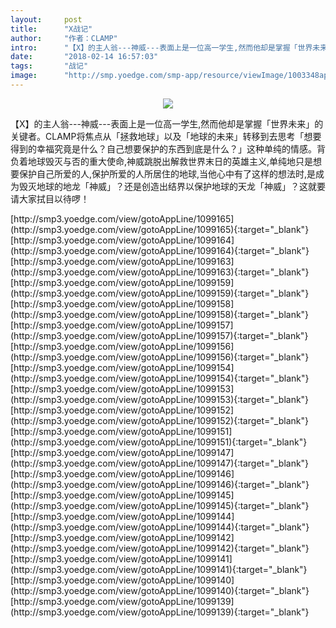 ```yaml
---
layout:     post
title:      "X战记"
author:     "作者：CLAMP"
intro:      "【X】的主人翁---神威---表面上是一位高一学生,然而他却是掌握「世界未来」的关键者。CLAMP将焦点从「拯救地球」以及「地球的未来」转移到去思考「想要得到的幸福究竟是什么？自己想要保护的东西到底是什么？」这种单纯的情感。背负着地球毁灭与否的重大使命,神威跳脱出解救世界末日的英雄主义,单纯地只是想要保护自己所爱的人,保护所爱的人所居住的地球,当他心中有了这样的想法时,是成为毁灭地球的地龙「神威」？还是创造出结界以保护地球的天龙「神威」？这就要请大家拭目以待啰！"
date:       "2018-02-14 16:57:03"
tags:       "战记"
image:      "http://smp.yoedge.com/smp-app/resource/viewImage/1003348appline.png"
---
```

<div style="text-align: center">
<p><img src="http://smp.yoedge.com/smp-app/resource/viewImage/1003348appline.png"/></p>
</div>
<p class="post-meta">
<span>【X】的主人翁---神威---表面上是一位高一学生,然而他却是掌握「世界未来」的关键者。CLAMP将焦点从「拯救地球」以及「地球的未来」转移到去思考「想要得到的幸福究竟是什么？自己想要保护的东西到底是什么？」这种单纯的情感。背负着地球毁灭与否的重大使命,神威跳脱出解救世界末日的英雄主义,单纯地只是想要保护自己所爱的人,保护所爱的人所居住的地球,当他心中有了这样的想法时,是成为毁灭地球的地龙「神威」？还是创造出结界以保护地球的天龙「神威」？这就要请大家拭目以待啰！</span>
</p>
[http://smp3.yoedge.com/view/gotoAppLine/1099165](http://smp3.yoedge.com/view/gotoAppLine/1099165){:target="_blank"}
[http://smp3.yoedge.com/view/gotoAppLine/1099164](http://smp3.yoedge.com/view/gotoAppLine/1099164){:target="_blank"}
[http://smp3.yoedge.com/view/gotoAppLine/1099163](http://smp3.yoedge.com/view/gotoAppLine/1099163){:target="_blank"}
[http://smp3.yoedge.com/view/gotoAppLine/1099159](http://smp3.yoedge.com/view/gotoAppLine/1099159){:target="_blank"}
[http://smp3.yoedge.com/view/gotoAppLine/1099158](http://smp3.yoedge.com/view/gotoAppLine/1099158){:target="_blank"}
[http://smp3.yoedge.com/view/gotoAppLine/1099157](http://smp3.yoedge.com/view/gotoAppLine/1099157){:target="_blank"}
[http://smp3.yoedge.com/view/gotoAppLine/1099156](http://smp3.yoedge.com/view/gotoAppLine/1099156){:target="_blank"}
[http://smp3.yoedge.com/view/gotoAppLine/1099154](http://smp3.yoedge.com/view/gotoAppLine/1099154){:target="_blank"}
[http://smp3.yoedge.com/view/gotoAppLine/1099153](http://smp3.yoedge.com/view/gotoAppLine/1099153){:target="_blank"}
[http://smp3.yoedge.com/view/gotoAppLine/1099152](http://smp3.yoedge.com/view/gotoAppLine/1099152){:target="_blank"}
[http://smp3.yoedge.com/view/gotoAppLine/1099151](http://smp3.yoedge.com/view/gotoAppLine/1099151){:target="_blank"}
[http://smp3.yoedge.com/view/gotoAppLine/1099147](http://smp3.yoedge.com/view/gotoAppLine/1099147){:target="_blank"}
[http://smp3.yoedge.com/view/gotoAppLine/1099146](http://smp3.yoedge.com/view/gotoAppLine/1099146){:target="_blank"}
[http://smp3.yoedge.com/view/gotoAppLine/1099145](http://smp3.yoedge.com/view/gotoAppLine/1099145){:target="_blank"}
[http://smp3.yoedge.com/view/gotoAppLine/1099144](http://smp3.yoedge.com/view/gotoAppLine/1099144){:target="_blank"}
[http://smp3.yoedge.com/view/gotoAppLine/1099142](http://smp3.yoedge.com/view/gotoAppLine/1099142){:target="_blank"}
[http://smp3.yoedge.com/view/gotoAppLine/1099141](http://smp3.yoedge.com/view/gotoAppLine/1099141){:target="_blank"}
[http://smp3.yoedge.com/view/gotoAppLine/1099140](http://smp3.yoedge.com/view/gotoAppLine/1099140){:target="_blank"}
[http://smp3.yoedge.com/view/gotoAppLine/1099139](http://smp3.yoedge.com/view/gotoAppLine/1099139){:target="_blank"}


